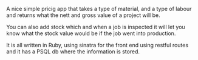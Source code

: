 A nice simple pricig app that takes a type of material, and a type of labour and returns what the nett and gross value of a project will be.

You can also add stock which and when a job is inspected it will let you know what the stock value would be if the job went into production.

It is all written in Ruby, using sinatra for the front end using restful routes and it has a PSQL db where the information is stored.
